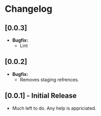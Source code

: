 # Changelog

## [0.0.3]

- **Bugfix:**
  - Lint

## [0.0.2]

- **Bugfix:**
  - Removes staging refrences.

## [0.0.1] - Initial Release

- Much left to do. Any help is appriciated.
